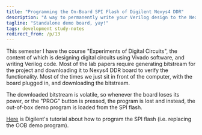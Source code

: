 ```yaml
---
title: "Programming the On-Board SPI Flash of Digilent Nexys4 DDR"
description: "A way to permanently write your Verilog design to the Nexys4 DDR board, so you can bring it wherever you like, as long as you have power supply. No more need for Vivado software."
tagline: "Standalone demo board, yay!"
tags: development study-notes
redirect_from: /p/13
---
```


This semester I have the course "Experiments of Digital Circuits", the content of which is designing digital circuits using Vivado software, and writing Verilog code. Most of the lab papers require generating bitstream for the project and downloading it to Nexys4 DDR board to verify the functionality. Most of the times we just sit in front of the computer, with the board plugged in, and downloading the bitstream.

The downloaded bitstream is volatile, so whenever the board loses its power, or the "PROG" button is pressed, the program is lost and instead, the out-of-box demo program is loaded from the SPI flash.

[Here](https://reference.digilentinc.com/learn/programmable-logic/tutorials/nexys-4-ddr-programming-guide/start#programming_the_nexys4-ddr_using_quad_spi) is Digilent's tutorial about how to program the SPI flash (i.e. replacing the OOB demo program).

<!--
For an easier guide, here's how I did it:

TBA
-->
